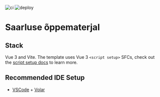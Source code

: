 ![ci](https://github.com/saaremaavald/saarlus/actions/workflows/ci.yml/badge.svg)
![deploy](https://github.com/saaremaavald/saarlus/actions/workflows/deploy.yml/badge.svg)

# Saarluse õppematerjal



## Stack

Vue 3 and Vite. The template uses Vue 3 `<script setup>` SFCs, check out the [script setup docs](https://v3.vuejs.org/api/sfc-script-setup.html#sfc-script-setup) to learn more.

## Recommended IDE Setup

- [VSCode](https://code.visualstudio.com/) + [Volar](https://marketplace.visualstudio.com/items?itemName=johnsoncodehk.volar)

